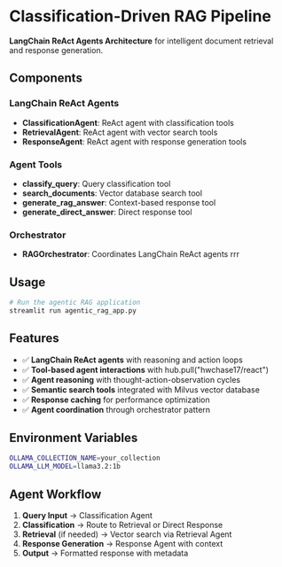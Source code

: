 # Classification-Driven RAG Pipeline

**LangChain ReAct Agents Architecture** for intelligent document retrieval and response generation.

## Components

### LangChain ReAct Agents
- **ClassificationAgent**: ReAct agent with classification tools
- **RetrievalAgent**: ReAct agent with vector search tools
- **ResponseAgent**: ReAct agent with response generation tools

### Agent Tools
- **classify_query**: Query classification tool
- **search_documents**: Vector database search tool
- **generate_rag_answer**: Context-based response tool
- **generate_direct_answer**: Direct response tool

### Orchestrator
- **RAGOrchestrator**: Coordinates LangChain ReAct agents
rrr
## Usage

```bash
# Run the agentic RAG application
streamlit run agentic_rag_app.py
```

## Features

- ✅ **LangChain ReAct agents** with reasoning and action loops
- ✅ **Tool-based agent interactions** with hub.pull("hwchase17/react")
- ✅ **Agent reasoning** with thought-action-observation cycles
- ✅ **Semantic search tools** integrated with Milvus vector database
- ✅ **Response caching** for performance optimization
- ✅ **Agent coordination** through orchestrator pattern

## Environment Variables

```bash
OLLAMA_COLLECTION_NAME=your_collection
OLLAMA_LLM_MODEL=llama3.2:1b
```

## Agent Workflow

1. **Query Input** → Classification Agent
2. **Classification** → Route to Retrieval or Direct Response
3. **Retrieval** (if needed) → Vector search via Retrieval Agent
4. **Response Generation** → Response Agent with context
5. **Output** → Formatted response with metadata